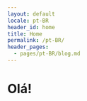 ```yaml
---
layout: default
locale: pt-BR
header_id: home
title: Home
permalink: /pt-BR/
header_pages:
  - pages/pt-BR/blog.md
---
```


<h1 class="page-heading">Olá!</h1>
